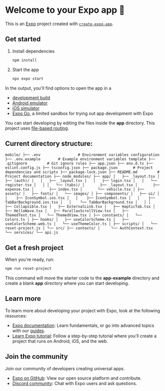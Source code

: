 # Welcome to your Expo app 👋

This is an [Expo](https://expo.dev) project created with [`create-expo-app`](https://www.npmjs.com/package/create-expo-app).

## Get started

1. Install dependencies

   ```bash
   npm install
   ```

2. Start the app

   ```bash
   npx expo start
   ```

In the output, you'll find options to open the app in a

- [development build](https://docs.expo.dev/develop/development-builds/introduction/)
- [Android emulator](https://docs.expo.dev/workflow/android-studio-emulator/)
- [iOS simulator](https://docs.expo.dev/workflow/ios-simulator/)
- [Expo Go](https://expo.dev/go), a limited sandbox for trying out app development with Expo

You can start developing by editing the files inside the **app** directory. This project uses [file-based routing](https://docs.expo.dev/router/introduction).

## Current directory structure:

`mobile/
├── .env                 # Environment variables configuration
├── .env.example        # Example environment variables template
├── .gitignore         # Git ignore rules
├── app.json
├── env.d.ts
├── eslint.config.js
├── tsconfig.json
├── package.json       # Project dependencies and scripts
├── package-lock.json
├── README.md         # Project documentation
├── node_modules/
├── app/
│   ├── _layout.tsx
│   ├── (auth)/
│   │   ├── _layout.tsx
│   │   ├── login.tsx
│   │   └── register.tsx
│   │
│   └── (tabs)/
│       ├── _layout.tsx
│       ├── expense.tsx
│       ├── index.tsx
│       └── vehicle.tsx
│
├── assets/
│   ├── fonts/
│   └── images/
│
├── components/
│   ├── ui/
│   │    ├── IconSymbol.ios.tsx
│   │    ├── IconSymbol.tsx
│   │    ├── TabBarBackground.ios.tsx
│   │    └── TabBarBackground.tsx
│   │
│   ├── Collapsible.tsx
│   ├── ExternalLink.tsx
│   ├── HapticTab.tsx
│   ├── HelloWave.tsx
│   ├── ParallaxScrollView.tsx
│   ├── ThemedText.tsx
│   └── ThemedView.tsx
│
├── constants/
│   └── Colors.ts
│
├── hooks/
│   ├── useColorScheme.ts
│   ├── useColorScheme.web.ts
│   └── useThemeColor.ts
│
├── scripts/
│   └── reset-project.js
│
└── src/
   ├── contexts/
   │     └── AuthContext.tsx
   └── services/
         └── api.js`

## Get a fresh project

When you're ready, run:

```bash
npm run reset-project
```

This command will move the starter code to the **app-example** directory and create a blank **app** directory where you can start developing.

## Learn more

To learn more about developing your project with Expo, look at the following resources:

- [Expo documentation](https://docs.expo.dev/): Learn fundamentals, or go into advanced topics with our [guides](https://docs.expo.dev/guides).
- [Learn Expo tutorial](https://docs.expo.dev/tutorial/introduction/): Follow a step-by-step tutorial where you'll create a project that runs on Android, iOS, and the web.

## Join the community

Join our community of developers creating universal apps.

- [Expo on GitHub](https://github.com/expo/expo): View our open source platform and contribute.
- [Discord community](https://chat.expo.dev): Chat with Expo users and ask questions.
